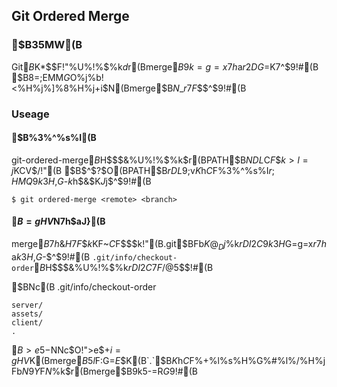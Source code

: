 ## Git Ordered Merge

### $B35MW(B
Git$B$K$*$$$F!"%U%!%$%k$d%G%#%l%/%H%j$r(Bmerge$B$9$k=g=x7h$a$r2DG=$K$7$^$9!#(B
$B8=;EMM$G$O%j%b!<%H%j%]%8%H%j$+$i$N(Bmerge$B$N$_$r%+%P!<$7$F$$$^$9!#(B

### Useage

#### $B%3%^%s%I(B
git-ordered-merge$B$H$$$&%U%!%$%k$r(BPATH$B$NDL$C$F$$$k>l=j$KCV$/!"(B
$B$^$?$O(BPATH$B$rDL$9;v$K$h$C$F%3%^%s%I$r;HMQ$9$k$3$H$,$G$-$k$h$&$K$J$j$^$9!#(B
```
$ git ordered-merge <remote> <branch> 
```

#### $B=gHV$N7h$aJ}(B

merge$B$7$h$&$H$7$F$$$k%W%m%@%/%H%k!<%H$KF~$C$F$$$k!"(B.git$BFb$K@_Dj%U%!%$%k$rDI2C$9$k$3$H$G=g=x$r7h$a$k$3$H$,$G$-$^$9!#(B
`.git/info/checkout-order`$B$H$$$&%U%!%$%k$rDI2C$7$F$/$@$5$$!#(B

$BNc(B
.git/info/checkout-order
```
server/
assets/
client/
.
```

$B>e5-$NNc$O!">e$+$i=gHV$K(Bmerge$B$5$l$F:G=*E*$K(B`.`$B$K$h$C$F%+%l%s%H%G%#%l%/%H%jFb$N$9$Y$F$N%U%!%$%k$r(Bmerge$B$9$k5-=R$G$9!#(B
